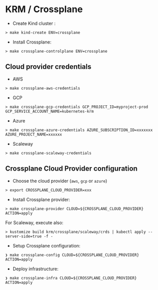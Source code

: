 # KRM / Crossplane

* Create Kind cluster :

```shell
> make kind-create ENV=crossplane
```

* Install Crossplane:

```shell
> make crossplane-controlplane ENV=crossplane
```

## Cloud provider credentials

* AWS

```shell
> make crossplane-aws-credentials
```

* GCP

```shell
> make crossplane-gcp-credentials GCP_PROJECT_ID=myproject-prod GCP_SERVICE_ACCOUNT_NAME=kubernetes-krm
```

* Azure

```shell
> make crossplane-azure-credentials AZURE_SUBSCRIPTION_ID=xxxxxxx AZURE_PROJECT_NAME=xxxxxx
```

* Scaleway

```shell
> make crossplane-scaleway-credentials
```

## Crossplane Cloud Provider configuration

* Choose the cloud provider (`aws`, `gcp` or `azure`)

```shell
> export CROSSPLANE_CLOUD_PROVIDER=xxx
```

* Install Crossplane provider:

```shell
> make crossplane-provider CLOUD=${CROSSPLANE_CLOUD_PROVIDER} ACTION=apply
```

For Scaleway, execute also:

```shell
> kustomize build krm/crossplane/scaleway/crds | kubectl apply --server-side=true -f -
```

* Setup Crossplane configuration:

```shell
❯ make crossplane-config CLOUD=${CROSSPLANE_CLOUD_PROVIDER} ACTION=apply
```

* Deploy infrastructure:

```shell
❯ make crossplane-infra CLOUD=${CROSSPLANE_CLOUD_PROVIDER} ACTION=apply
```
